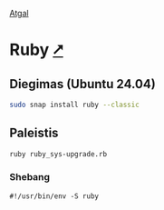 [Atgal](./readme.md)

# Ruby [&#x2B67;](https://www.ruby-lang.org/)

## Diegimas (Ubuntu 24.04)

```bash
sudo snap install ruby --classic
```

## Paleistis

```bash
ruby ruby_sys-upgrade.rb
```

### Shebang

```shebang
#!/usr/bin/env -S ruby
```
